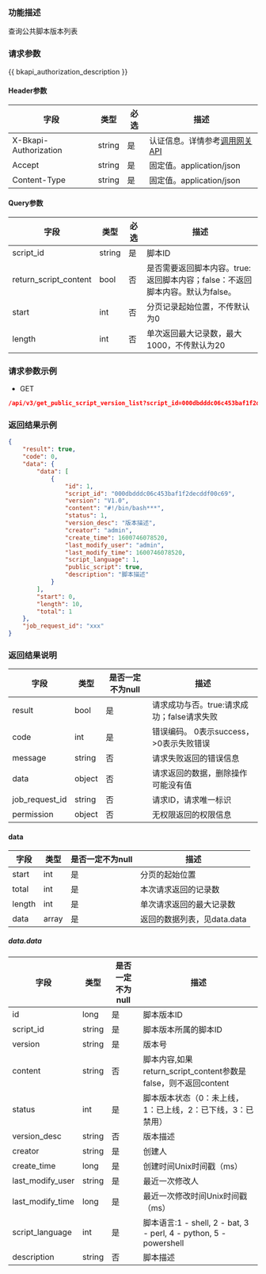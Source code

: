 ### 功能描述

查询公共脚本版本列表

### 请求参数

{{ bkapi_authorization_description }}

#### Header参数

| 字段                    | 类型     | 必选 | 描述                                                                                                                               |
|-----------------------|--------|----|----------------------------------------------------------------------------------------------------------------------------------|
| X-Bkapi-Authorization | string | 是  | 认证信息。详情参考[调用网关 API](https://github.com/TencentBlueKing/BKDocs/blob/master/ZH/7.0/APIGateway/apigateway/use-api/use-apigw-api.md) |
| Accept                | string | 是  | 固定值。application/json                                                                                                             |
| Content-Type          | string | 是  | 固定值。application/json                                                                                                             |

#### Query参数

| 字段                    | 类型     | 必选 | 描述                                             |
|-----------------------|--------|----|------------------------------------------------|
| script_id             | string | 是  | 脚本ID                                           |
| return_script_content | bool   | 否  | 是否需要返回脚本内容。true:返回脚本内容；false：不返回脚本内容。默认为false。 |
| start                 | int    | 否  | 分页记录起始位置，不传默认为0                                |
| length                | int    | 否  | 单次返回最大记录数，最大1000，不传默认为20                       |

### 请求参数示例

- GET

```json
/api/v3/get_public_script_version_list?script_id=000dbdddc06c453baf1f2decddf00c69&return_script_content=true&start=0&length=10
```

### 返回结果示例

```json
{
    "result": true,
    "code": 0,
    "data": {
        "data": [
            {
                "id": 1,
                "script_id": "000dbdddc06c453baf1f2decddf00c69",
                "version": "V1.0",
                "content": "#!/bin/bash***",
                "status": 1,
                "version_desc": "版本描述",
                "creator": "admin",
                "create_time": 1600746078520,
                "last_modify_user": "admin",
                "last_modify_time": 1600746078520,
                "script_language": 1,
                "public_script": true,
                "description": "脚本描述"
            }
        ],
        "start": 0,
        "length": 10,
        "total": 1
    },
    "job_request_id": "xxx"
}
```

### 返回结果说明

| 字段             | 类型     | 是否一定不为null | 描述                         |
|----------------|--------|------------|----------------------------|
| result         | bool   | 是          | 请求成功与否。true:请求成功；false请求失败 |
| code           | int    | 是          | 错误编码。 0表示success，>0表示失败错误  |
| message        | string | 否          | 请求失败返回的错误信息                |
| data           | object | 否          | 请求返回的数据，删除操作可能没有值          |
| job_request_id | string | 否          | 请求ID，请求唯一标识                |
| permission     | object | 否          | 无权限返回的权限信息                 |

#### data

| 字段     | 类型    | 是否一定不为null | 描述                 |
|--------|-------|------------|--------------------|
| start  | int   | 是          | 分页的起始位置            |
| total  | int   | 是          | 本次请求返回的记录数         |
| length | int   | 是          | 单次请求返回的最大记录数       |
| data   | array | 是          | 返回的数据列表，见data.data |

##### data.data

| 字段               | 类型     | 是否一定不为null | 描述                                                            |
|------------------|--------|------------|---------------------------------------------------------------|
| id               | long   | 是          | 脚本版本ID                                                        |
| script_id        | string | 是          | 脚本版本所属的脚本ID                                                   |
| version          | string | 是          | 版本号                                                           |
| content          | string | 否          | 脚本内容,如果return_script_content参数是false，则不返回content              |
| status           | int    | 是          | 脚本版本状态（0：未上线，1：已上线，2：已下线，3：已禁用）                               |
| version_desc     | string | 否          | 版本描述                                                          |
| creator          | string | 是          | 创建人                                                           |
| create_time      | long   | 是          | 创建时间Unix时间戳（ms）                                               |
| last_modify_user | string | 是          | 最近一次修改人                                                       |
| last_modify_time | long   | 是          | 最近一次修改时间Unix时间戳（ms）                                           |
| script_language  | int    | 是          | 脚本语言:1 - shell, 2 - bat, 3 - perl, 4 - python, 5 - powershell |
| description      | string | 否          | 脚本描述                                                          |
